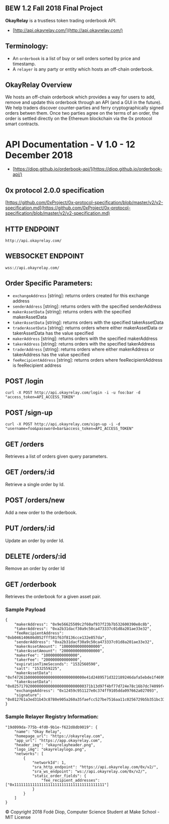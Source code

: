 ## BEW 1.2 Fall 2018 Final Project
<strong>OkayRelay</strong> is a trustless token trading orderbook API.
* [http://api.okayrelay.com/](http://api.okayrelay.com/)

## Terminology:
* An ```orderbook``` is a list of buy or sell orders sorted by price and timestamp.
* A ```relayer``` is any party or entity which hosts an off-chain orderbook.

## OkayRelay Overview
We hosts an off-chain orderbook which provides a way for users to add, remove and update this orderbook through an API (and a GUI in the future). We help traders discover counter-parties and ferry cryptographically signed orders betwen them. Once two parties agree on the terms of an order, the order is settled directly on the Ethereum blockchain via the 0x protocol smart contracts.

# API Documentation - V 1.0 - 12 December 2018
* [https://diop.github.io/orderbook-api/](https://diop.github.io/orderbook-api/)

## 0x protocol 2.0.0 specification
[https://github.com/0xProject/0x-protocol-specification/blob/master/v2/v2-specification.md](https://github.com/0xProject/0x-protocol-specification/blob/master/v2/v2-specification.md)

## HTTP ENDPOINT
```
http://api.okayrelay.com/
```

## WEBSOCKET ENDPOINT
```
wss://api.okayrelay.com/
```

## Order Specific Parameters:

* ``` exchangeAddress ``` [string]: returns orders created for this exchange address
* ``` senderAddress ``` [string]: returns orders with the specified senderAddress
* ``` makerAssetData ``` [string]: returns orders with the specified makerAssetData
* ``` takerAssetData ``` [string]: returns orders with the specified takerAssetData
* ``` traderAssetData ``` [string]: returns orders where either makerAssetData or takerAssetData has the value specified
* ``` makerAddress ``` [string]: returns orders with the specified makerAddress
* ``` takerAddress ``` [string]: returns orders with the specified takerAddress
* ``` traderAddress ``` [string]: returns orders where either makerAddress or takerAddress has the value specified
* ``` feeRecipientAddress ``` [string]: returns orders where feeRecipientAddress is feeRecipient address

## POST /login
```
curl -X POST http://api.okayrelay.com/login -i -u foo:bar -d "access_token=API_ACCESS_TOKEN"
```

## POST /sign-up
```
curl -X POST http://api.okayrelay.com/sign-up -i -d "username=foo&password=bar&access_token=API_ACCESS_TOKEN"
```

## GET /orders
Retrieves a list of orders given query parameters.

## GET /orders/:id
Retrieve a single order by Id.

## POST /orders/new
Add a new order to the orderbook.

## PUT /orders/:id
Update an order by order Id.

## DELETE /orders/:id
Remove an order by order Id

## GET /orderbook
Retrieves the orderbook for a given asset pair.

### Sample Payload 
```
{
    "makerAddress": "0x9e56625509c2f60af937f23b7b532600390e8c8b",
    "takerAddress": "0xa2b31dacf30a9c50ca473337c01d8a201ae33e32",
    "feeRecipientAddress": "0xb046140686d052fff581f63f8136cce132e857da",
    "senderAddress": "0xa2b31dacf30a9c50ca473337c01d8a201ae33e32",
    "makerAssetAmount": "10000000000000000",
    "takerAssetAmount": "20000000000000000",
    "makerFee": "100000000000000",
    "takerFee": "200000000000000",
    "expirationTimeSeconds": "1532560590",
    "salt": "1532559225",
    "makerAssetData": "0xf47261b0000000000000000000000000e41d2489571d322189246dafa5ebde1f4699f498",
    "takerAssetData": "0x02571792000000000000000000000000371b13d97f4bf77d724e78c16b7dc74099f40e840000000000000000000000000000000000000000000000000000000000000063",
    "exchangeAddress": "0x12459c951127e0c374ff9105dda097662a027093",
    "signature": "0x012761a3ed31b43c8780e905a260a35faefcc527be7516aa11c0256729b5b351bc33"
}
```

### Sample Relayer Registry Information:
```
"19d099da-775b-4fd0-9b1e-f622d8db9019": {
    "name": "Okay Relay",
    "homepage_url": "https://okayrelay.com",
    "app_url": "https://app.okayrelay.com",
    "header_img": "okayrelayheader.png",
    "logo_img": "okayrelaylogo.png",
    "networks": [
        {
            "networkId": 1,
            "sra_http_endpoint": "https://api.okayrelay.com/0x/v2/",
            "sra_ws_endpoint": "ws://api.okayrelay.com/0x/v2/",
            "static_order_fields": {
                "fee_recipient_addresses": ["0x1111111111111111111111111111111111111111"]
            }
        }
    ]
}
```

© Copyright 2018 Fodé Diop, Computer Science Student at Make School - MIT License
